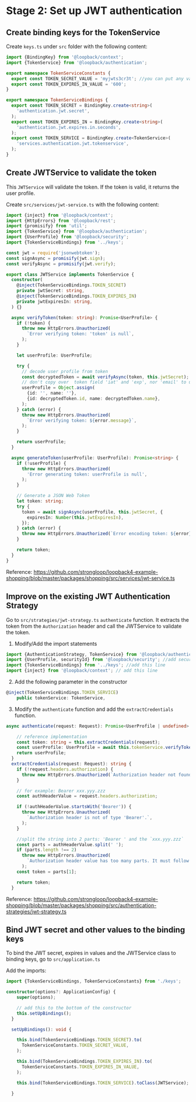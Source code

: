 # Stage 2: Set up JWT authentication

## Create binding keys for the TokenService

Create `keys.ts` under `src` folder with the following content:

```ts
import {BindingKey} from '@loopback/context';
import {TokenService} from '@loopback/authentication';

export namespace TokenServiceConstants {
  export const TOKEN_SECRET_VALUE = 'myjwts3cr3t'; //you can put any value you want
  export const TOKEN_EXPIRES_IN_VALUE = '600';
}

export namespace TokenServiceBindings {
  export const TOKEN_SECRET = BindingKey.create<string>(
    'authentication.jwt.secret',
  );
  export const TOKEN_EXPIRES_IN = BindingKey.create<string>(
    'authentication.jwt.expires.in.seconds',
  );
  export const TOKEN_SERVICE = BindingKey.create<TokenService>(
    'services.authentication.jwt.tokenservice',
  );
}
```

## Create JWTService to validate the token

This `JWTService` will validate the token. If the token is valid, it returns the user profile.

Create `src/services/jwt-service.ts` with the following content:

```ts
import {inject} from '@loopback/context';
import {HttpErrors} from '@loopback/rest';
import {promisify} from 'util';
import {TokenService} from '@loopback/authentication';
import {UserProfile} from '@loopback/security';
import {TokenServiceBindings} from '../keys';

const jwt = require('jsonwebtoken');
const signAsync = promisify(jwt.sign);
const verifyAsync = promisify(jwt.verify);

export class JWTService implements TokenService {
  constructor(
    @inject(TokenServiceBindings.TOKEN_SECRET)
    private jwtSecret: string,
    @inject(TokenServiceBindings.TOKEN_EXPIRES_IN)
    private jwtExpiresIn: string,
  ) {}

  async verifyToken(token: string): Promise<UserProfile> {
    if (!token) {
      throw new HttpErrors.Unauthorized(
        `Error verifying token: 'token' is null`,
      );
    }

    let userProfile: UserProfile;

    try {
      // decode user profile from token
      const decryptedToken = await verifyAsync(token, this.jwtSecret);
      // don't copy over  token field 'iat' and 'exp', nor 'email' to user profile
      userProfile = Object.assign(
        {id: '', name: ''},
        {id: decryptedToken.id, name: decryptedToken.name},
      );
    } catch (error) {
      throw new HttpErrors.Unauthorized(
        `Error verifying token: ${error.message}`,
      );
    }

    return userProfile;
  }

  async generateToken(userProfile: UserProfile): Promise<string> {
    if (!userProfile) {
      throw new HttpErrors.Unauthorized(
        'Error generating token: userProfile is null',
      );
    }

    // Generate a JSON Web Token
    let token: string;
    try {
      token = await signAsync(userProfile, this.jwtSecret, {
        expiresIn: Number(this.jwtExpiresIn),
      });
    } catch (error) {
      throw new HttpErrors.Unauthorized(`Error encoding token: ${error}`);
    }

    return token;
  }
}
```

Reference: https://github.com/strongloop/loopback4-example-shopping/blob/master/packages/shopping/src/services/jwt-service.ts

## Improve on the existing JWT Authentication Strategy

Go to `src/strategies/jwt-strategy.ts` `authenticate` function.
It extracts the token from the `Authorization` header and call the JWTService to validate the token.

1. Modify/Add the import statements

```ts
import {AuthenticationStrategy, TokenService} from '@loopback/authentication'; //add TokenService
import {UserProfile, securityId} from '@loopback/security'; //add securityId
import {TokenServiceBindings} from '../keys'; //add this line
import {inject} from '@loopback/context'; // add this line
```

2. Add the following parameter in the constructor

```ts
@inject(TokenServiceBindings.TOKEN_SERVICE)
    public tokenService: TokenService,
```

3. Modify the `authenticate` function and add the `extractCredentials` function.

```ts
async authenticate(request: Request): Promise<UserProfile | undefined> {

    // reference implementation
    const token: string = this.extractCredentials(request);
    const userProfile: UserProfile = await this.tokenService.verifyToken(token);
    return userProfile;
  }
  extractCredentials(request: Request): string {
    if (!request.headers.authorization) {
      throw new HttpErrors.Unauthorized(`Authorization header not found.`);
    }

    // for example: Bearer xxx.yyy.zzz
    const authHeaderValue = request.headers.authorization;

    if (!authHeaderValue.startsWith('Bearer')) {
      throw new HttpErrors.Unauthorized(
        `Authorization header is not of type 'Bearer'.`,
      );
    }

    //split the string into 2 parts: 'Bearer ' and the `xxx.yyy.zzz`
    const parts = authHeaderValue.split(' ');
    if (parts.length !== 2)
      throw new HttpErrors.Unauthorized(
        `Authorization header value has too many parts. It must follow the pattern: 'Bearer xx.yy.zz' where xx.yy.zz is a valid JWT token.`,
      );
    const token = parts[1];

    return token;
  }
```

Reference: https://github.com/strongloop/loopback4-example-shopping/blob/master/packages/shopping/src/authentication-strategies/jwt-strategy.ts

## Bind JWT secret and other values to the binding keys

To bind the JWT secret, expires in values and the JWTService class to binding keys, go to `src/application.ts`

Add the imports:

```ts
import {TokenServiceBindings, TokenServiceConstants} from './keys';
```

```ts
constructor(options?: ApplicationConfig) {
    super(options);

    // add this to the bottom of the constructor
    this.setUpBindings();
  }

  setUpBindings(): void {

    this.bind(TokenServiceBindings.TOKEN_SECRET).to(
      TokenServiceConstants.TOKEN_SECRET_VALUE,
    );

    this.bind(TokenServiceBindings.TOKEN_EXPIRES_IN).to(
      TokenServiceConstants.TOKEN_EXPIRES_IN_VALUE,
    );

    this.bind(TokenServiceBindings.TOKEN_SERVICE).toClass(JWTService);

  }

```
